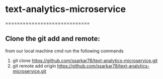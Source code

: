 # text-analytics-microservice
=============================

Clone the git add and remote:
-----------------------------
from our local machine cmd run the following commands
1. git clone https://github.com/ssarkar78/text-analytics-microservice.git
2. git remote add origin https://github.com/ssarkar78/text-analytics-microservice.git